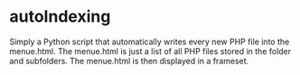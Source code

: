 # autoIndexing
Simply a Python script that automatically writes every new PHP file into the menue.html. 
The menue.html is just a list of all PHP files stored in the folder and subfolders. 
The menue.html is then displayed in a frameset.
